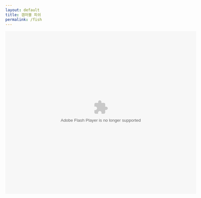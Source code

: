 ```yaml
---
layout: default
title: 겜마블 피쉬
permalink: /fish
---
```


<center><object type="application/x-shockwave-flash" style="outline:none;" data="http://cdn.abowman.com/widgets/fish/fish.swf?" width="600" height="510"><param name="movie" value="http://cdn.abowman.com/widgets/fish/fish.swf?"></param><param name="AllowScriptAccess" value="always"></param><param name="wmode" value="opaque"></param><param name="scale" value="noscale"/><param name="salign" value="tl"/></object></center>